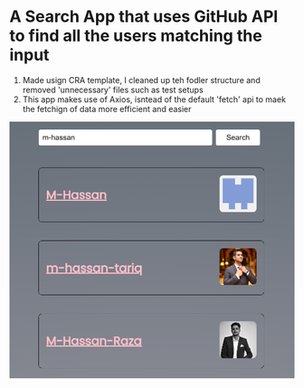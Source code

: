 # A Search App that uses GitHub API to find all the users matching the input

1. Made usign CRA template, I cleaned up teh fodler structure and removed 'unnecessary' files such as test setups
2. This app makes use of Axios, isntead of the default 'fetch' api to maek the fetchign of data more efficient and easier

![A screenshot of the app interface](./screenshot.png)